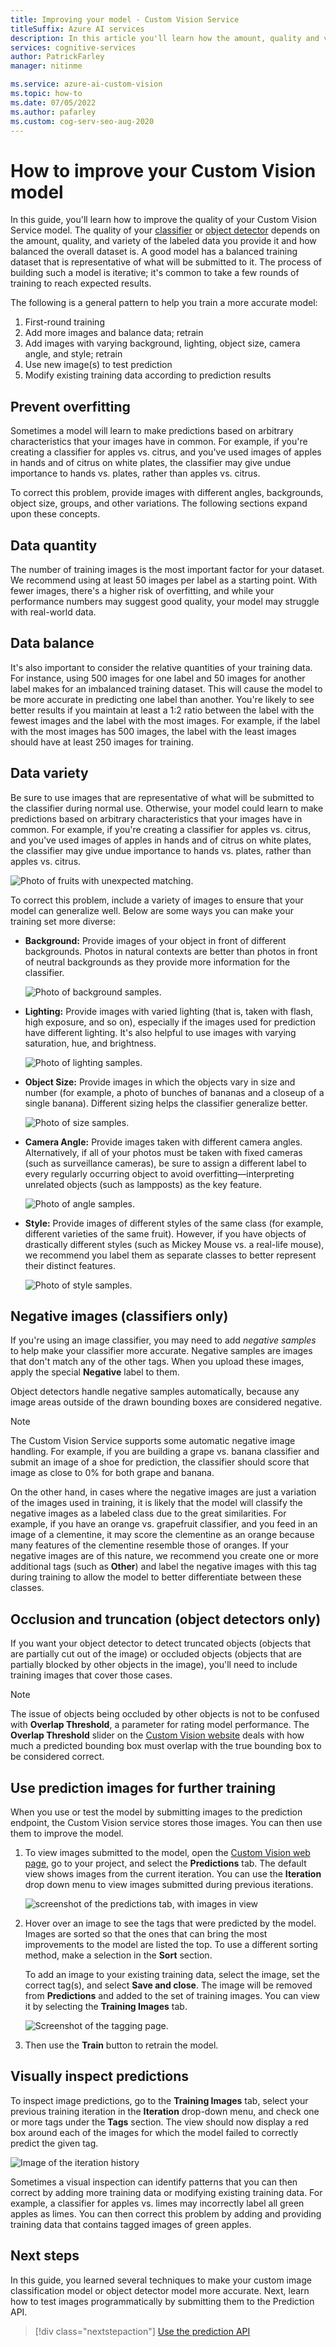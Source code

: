 ```yaml
---
title: Improving your model - Custom Vision Service
titleSuffix: Azure AI services
description: In this article you'll learn how the amount, quality and variety of data can improve the quality of your model in the Custom Vision service.
services: cognitive-services
author: PatrickFarley
manager: nitinme

ms.service: azure-ai-custom-vision
ms.topic: how-to
ms.date: 07/05/2022
ms.author: pafarley
ms.custom: cog-serv-seo-aug-2020
---
```


# How to improve your Custom Vision model

In this guide, you'll learn how to improve the quality of your Custom Vision Service model. The quality of your [classifier](./getting-started-build-a-classifier.md) or [object detector](./get-started-build-detector.md) depends on the amount, quality, and variety of the labeled data you provide it and how balanced the overall dataset is. A good model has a balanced training dataset that is representative of what will be submitted to it. The process of building such a model is iterative; it's common to take a few rounds of training to reach expected results.

The following is a general pattern to help you train a more accurate model:

1. First-round training
1. Add more images and balance data; retrain
1. Add images with varying background, lighting, object size, camera angle, and style; retrain
1. Use new image(s) to test prediction
1. Modify existing training data according to prediction results

## Prevent overfitting

Sometimes a model will learn to make predictions based on arbitrary characteristics that your images have in common. For example, if you're creating a classifier for apples vs. citrus, and you've used images of apples in hands and of citrus on white plates, the classifier may give undue importance to hands vs. plates, rather than apples vs. citrus.

To correct this problem, provide images with different angles, backgrounds, object size, groups, and other variations. The following sections expand upon these concepts.

## Data quantity

The number of training images is the most important factor for your dataset. We recommend using at least 50 images per label as a starting point. With fewer images, there's a higher risk of overfitting, and while your performance numbers may suggest good quality, your model may struggle with real-world data. 

## Data balance

It's also important to consider the relative quantities of your training data. For instance, using 500 images for one label and 50 images for another label makes for an imbalanced training dataset. This will cause the model to be more accurate in predicting one label than another. You're likely to see better results if you maintain at least a 1:2 ratio between the label with the fewest images and the label with the most images. For example, if the label with the most images has 500 images, the label with the least images should have at least 250 images for training.

## Data variety

Be sure to use images that are representative of what will be submitted to the classifier during normal use. Otherwise, your model could learn to make predictions based on arbitrary characteristics that your images have in common. For example, if you're creating a classifier for apples vs. citrus, and you've used images of apples in hands and of citrus on white plates, the classifier may give undue importance to hands vs. plates, rather than apples vs. citrus.

![Photo of fruits with unexpected matching.](./media/getting-started-improving-your-classifier/unexpected.png)

To correct this problem, include a variety of images to ensure that your model can generalize well. Below are some ways you can make your training set more diverse:

* __Background:__ Provide images of your object in front of different backgrounds. Photos in natural contexts are better than photos in front of neutral backgrounds as they provide more information for the classifier.

    ![Photo of background samples.](./media/getting-started-improving-your-classifier/background.png)

* __Lighting:__ Provide images with varied lighting (that is, taken with flash, high exposure, and so on), especially if the images used for prediction have different lighting. It's also helpful to use images with varying saturation, hue, and brightness.

    ![Photo of lighting samples.](./media/getting-started-improving-your-classifier/lighting.png)

* __Object Size:__ Provide images in which the objects vary in size and number (for example, a photo of bunches of bananas and a closeup of a single banana). Different sizing helps the classifier generalize better.

    ![Photo of size samples.](./media/getting-started-improving-your-classifier/size.png)

* __Camera Angle:__ Provide images taken with different camera angles. Alternatively, if all of your photos must be taken with fixed cameras (such as surveillance cameras), be sure to assign a different label to every regularly occurring object to avoid overfitting&mdash;interpreting unrelated objects (such as lampposts) as the key feature.

    ![Photo of angle samples.](./media/getting-started-improving-your-classifier/angle.png)

* __Style:__ Provide images of different styles of the same class (for example, different varieties of the same fruit). However, if you have objects of drastically different styles (such as Mickey Mouse vs. a real-life mouse), we recommend you label them as separate classes to better represent their distinct features.

    ![Photo of style samples.](./media/getting-started-improving-your-classifier/style.png)

## Negative images (classifiers only)

If you're using an image classifier, you may need to add _negative samples_ to help make your classifier more accurate. Negative samples are images that don't match any of the other tags. When you upload these images, apply the special **Negative** label to them.

Object detectors handle negative samples automatically, because any image areas outside of the drawn bounding boxes are considered negative.

> [!NOTE]
> The Custom Vision Service supports some automatic negative image handling. For example, if you are building a grape vs. banana classifier and submit an image of a shoe for prediction, the classifier should score that image as close to 0% for both grape and banana.
> 
> On the other hand, in cases where the negative images are just a variation of the images used in training, it is likely that the model will classify the negative images as a labeled class due to the great similarities. For example, if you have an orange vs. grapefruit classifier, and you feed in an image of a clementine, it may score the clementine as an orange because many features of the clementine resemble those of oranges. If your negative images are of this nature, we recommend you create one or more additional tags (such as **Other**) and label the negative images with this tag during training to allow the model to better differentiate between these classes.

## Occlusion and truncation (object detectors only)

If you want your object detector to detect truncated objects (objects that are partially cut out of the image) or occluded objects (objects that are partially blocked by other objects in the image), you'll need to include training images that cover those cases.

> [!NOTE]
> The issue of objects being occluded by other objects is not to be confused with **Overlap Threshold**, a parameter for rating model performance. The **Overlap Threshold** slider on the [Custom Vision website](https://customvision.ai) deals with how much a predicted bounding box must overlap with the true bounding box to be considered correct.

## Use prediction images for further training

When you use or test the model by submitting images to the prediction endpoint, the Custom Vision service stores those images. You can then use them to improve the model.

1. To view images submitted to the model, open the [Custom Vision web page](https://customvision.ai), go to your project, and select the __Predictions__ tab. The default view shows images from the current iteration. You can use the __Iteration__ drop down menu to view images submitted during previous iterations.

    ![screenshot of the predictions tab, with images in view](./media/getting-started-improving-your-classifier/predictions.png)

2. Hover over an image to see the tags that were predicted by the model. Images are sorted so that the ones that can bring the most improvements to the model are listed the top. To use a different sorting method, make a selection in the __Sort__ section. 

    To add an image to your existing training data, select the image, set the correct tag(s), and select __Save and close__. The image will be removed from __Predictions__ and added to the set of training images. You can view it by selecting the __Training Images__ tab.

    ![Screenshot of the tagging page.](./media/getting-started-improving-your-classifier/tag.png)

3. Then use the __Train__ button to retrain the model.

## Visually inspect predictions

To inspect image predictions, go to the __Training Images__ tab, select your previous training iteration in the **Iteration** drop-down menu, and check one or more tags under the **Tags** section. The view should now display a red box around each of the images for which the model failed to correctly predict the given tag.

![Image of the iteration history](./media/getting-started-improving-your-classifier/iteration.png)

Sometimes a visual inspection can identify patterns that you can then correct by adding more training data or modifying existing training data. For example, a classifier for apples vs. limes may incorrectly label all green apples as limes. You can then correct this problem by adding and providing training data that contains tagged images of green apples.

## Next steps

In this guide, you learned several techniques to make your custom image classification model or object detector model more accurate. Next, learn how to test images programmatically by submitting them to the Prediction API.

> [!div class="nextstepaction"]
> [Use the prediction API](use-prediction-api.md)
